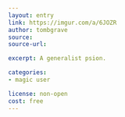 ```yaml
---
layout: entry
link: https://imgur.com/a/6JOZR
author: tombgrave
source:
source-url:

excerpt: A generalist psion.

categories:
- magic user

license: non-open
cost: free
---
```

